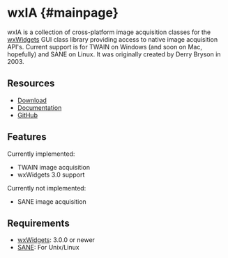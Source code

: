 wxIA                  {#mainpage}
=========

wxIA is a collection of cross-platform image acquisition classes for the [wxWidgets][1] GUI class library providing access to native image acquisition API's. Current support is for TWAIN on Windows (and soon on Mac, hopefully) and SANE on Linux. It was originally created by Derry Bryson in 2003.

Resources
---------
* [Download](https://github.com/versable/wxia/releases)
* [Documentation](http://versable.github.io/wxia)
* [GitHub](https://github.com/versable/wxia)

Features
--------
Currently implemented:
* TWAIN image acquisition
* wxWidgets 3.0 support

Currently not implemented:
* SANE image acquisition

Requirements
------------
* [wxWidgets][1]: 3.0.0  or newer
* [SANE][2]: For Unix/Linux

[1]: http://www.wxwidgets.org
[2]: http://sane-project.org/
